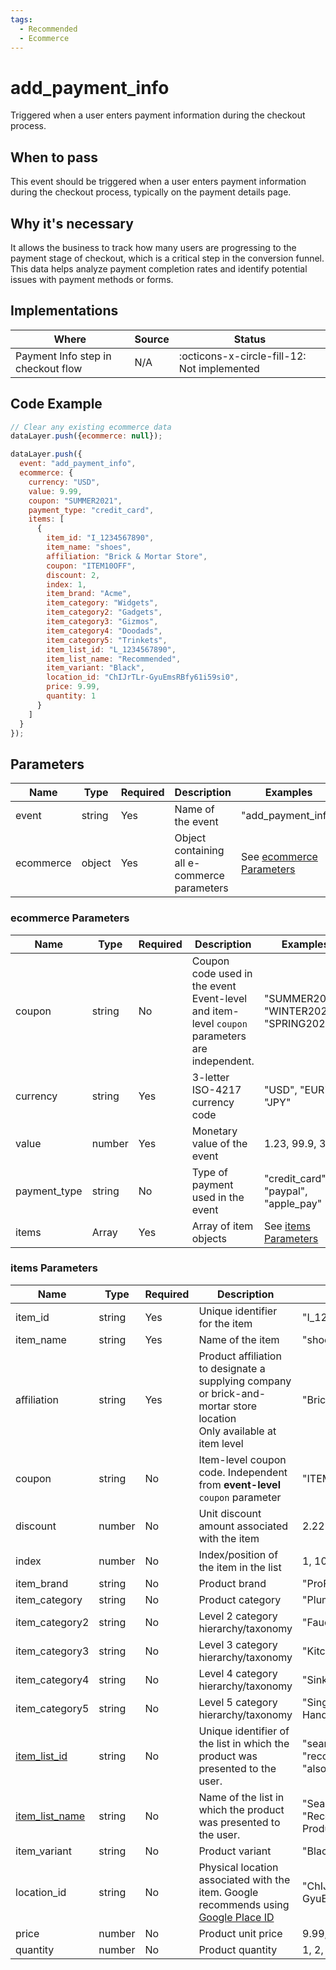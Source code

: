 ```yaml
---
tags:
  - Recommended
  - Ecommerce
---
```


# add_payment_info

Triggered when a user enters payment information during the checkout process.

## When to pass
This event should be triggered when a user enters payment information during the checkout process, typically on the payment details page.

## Why it's necessary
It allows the business to track how many users are progressing to the payment stage of checkout, which is a critical step in the conversion funnel. This data helps analyze payment completion rates and identify potential issues with payment methods or forms.

## Implementations

| Where | Source | Status |
|-------|--------|--------|
| Payment Info step in checkout flow | N/A | :octicons-x-circle-fill-12: Not implemented |

## Code Example

```js
// Clear any existing ecommerce data
dataLayer.push({ecommerce: null});

dataLayer.push({
  event: "add_payment_info",
  ecommerce: {
    currency: "USD",
    value: 9.99,
    coupon: "SUMMER2021",
    payment_type: "credit_card",
    items: [
      {
        item_id: "I_1234567890",
        item_name: "shoes",
        affiliation: "Brick & Mortar Store",
        coupon: "ITEM10OFF",
        discount: 2,
        index: 1,
        item_brand: "Acme",
        item_category: "Widgets",
        item_category2: "Gadgets",
        item_category3: "Gizmos",
        item_category4: "Doodads",
        item_category5: "Trinkets",
        item_list_id: "L_1234567890",
        item_list_name: "Recommended",
        item_variant: "Black",
        location_id: "ChIJrTLr-GyuEmsRBfy61i59si0",
        price: 9.99,
        quantity: 1
      }
    ]
  }
});
```

## Parameters

| Name | Type | Required | Description | Examples |
| ---- | ---- | -------- | ----------- | -------- |
| event | string | Yes | Name of the event | "add_payment_info" |
| ecommerce | object | Yes | Object containing all e-commerce parameters | See [ecommerce Parameters](#ecommerce-parameters) |

### ecommerce Parameters

| Name | Type | Required | Description | Examples |
| ---- | ---- | -------- | ----------- | -------- |
| coupon | string | No | Coupon code used in the event<br>Event-level and item-level `coupon` parameters are independent. | "SUMMER2021", "WINTER2021", "SPRING2021" |
| currency | string | Yes | 3-letter ISO-4217 currency code | "USD", "EUR", "JPY" |
| value | number | Yes | Monetary value of the event | 1.23, 99.9, 300 |
| payment_type | string | No | Type of payment used in the event | "credit_card", "paypal", "apple_pay" |
| items | Array<Item> | Yes | Array of item objects | See [items Parameters](#items-parameters) |

### items Parameters

| Name | Type | Required | Description | Examples |
|------|------|----------|-------------|----------|
| item_id | string | Yes | Unique identifier for the item | "I_1234567890" |
| item_name | string | Yes | Name of the item | "shoes", "t-shirt", "hat" |
| affiliation | string | Yes | Product affiliation to designate a supplying company or brick-and-mortar store location<br>Only available at item level | "Brick & Mortar Store" |
| coupon | string | No | Item-level coupon code. Independent from **event-level** `coupon` parameter | "ITEM10OFF" |
| discount | number | No | Unit discount amount associated with the item | 2.22 |
| index | number | No | Index/position of the item in the list | 1, 10, 465 |
| item_brand | string | No | Product brand | "ProFlow", "Delta" |
| item_category | string | No | Product category | "Plumbing", "HVAC" |
| item_category2 | string | No | Level 2 category hierarchy/taxonomy | "Faucets", "Toilets" |
| item_category3 | string | No | Level 3 category hierarchy/taxonomy | "Kitchen", "Bathroom" |
| item_category4 | string | No | Level 4 category hierarchy/taxonomy | "Sink", "Shower" |
| item_category5 | string | No | Level 5 category hierarchy/taxonomy | "Single Handle", "Double Handle" |
| [item_list_id](../../reference/item_list_values.md) | string | No | Unique identifier of the list in which the product was presented to the user. | "search_results", "recommended_products", "also_viewed" |
| [item_list_name](../../reference/item_list_values.md) | string | No | Name of the list in which the product was presented to the user. | "Search Results", "Recommended Products", "Also Viewed" |
| item_variant | string | No | Product variant | "Black", "Large", "10mm" |
| location_id | string | No | Physical location associated with the item. Google recommends using [Google Place ID](https://developers.google.com/maps/documentation/places/web-service/place-id) | "ChIJrTLr-GyuEmsRBfy61i59si0" |
| price | number | No | Product unit price | 9.99, 19.99, 29.99 |
| quantity | number | No | Product quantity | 1, 2, 3 |
